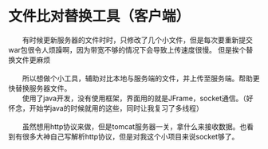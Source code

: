 # 文件比对替换工具（客户端）

　　有时候更新服务器的文件时时，只修改了几个小文件，但是每次要重新提交war包很令人烦躁啊，因为带宽不够的情况下会导致上传速度很慢。
  但是挨个替换文件更麻烦</br></br>
　　所以想做个小工具，辅助对比本地与服务端的文件，并上传至服务端。帮助更快替换服务器文件。<br>
　　使用了java开发，没有使用框架，界面用的就是JFrame，socket通信。（好怀念，开始学java的时候就用的这些，同时让我复习了多线程）<br><br>
　　虽然想用http协议来做，但是tomcat服务器一关，拿什么来接收数据。也看到有很多大神自己写解析http协议，但是对我这个小项目来说socket够了。
